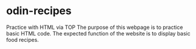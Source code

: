 # odin-recipes
Practice with HTML via TOP
The purpose of this webpage is to practice basic HTML code. The expected function of the website is to display basic food recipes.